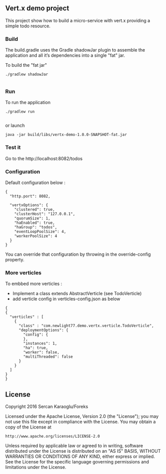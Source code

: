 ## Vert.x demo project

This project show how to build a micro-service with vert.x providing a
simple todo resource.


### Build
The build.gradle uses the Gradle shadowJar plugin to assemble the
application and all it’s dependencies into a single "fat" jar.

To build the "fat jar"

```
./gradlew shadowJar


```


### Run

To run the application

```
./gradlew run


```

or launch

```
java -jar build/libs/vertx-demo-1.0.0-SNAPSHOT-fat.jar

```


### Test it

Go to the http://localhost:8082/todos


### Configuration

Default configuration below :

```
{
  "http.port": 8082,

  "vertxOptions": {
    "clustered": true,
    "clusterHost": "127.0.0.1",
    "quorumSize": 1,
    "haEnabled": true,
    "haGroup": "todos",
    "eventLoopPoolSize": 4,
    "workerPoolSize": 4
  }
}

```


You can override that configuration by throwing in the override-config property.


### More verticles

To embbed more verticles :

* Implement a class extends AbstractVerticle (see TodoVerticle)
* add verticle config in verticles-config.json as below


```
{
{
  "verticles" : [
    {
      "class" : "com.newlight77.demo.vertx.verticle.TodoVerticle",
      "deploymentOptions": {
        "config": {
        },
        "instances": 1,
        "ha": true,
        "worker": false,
        "multiThreaded": false
      }
    }
  ]
}
}
```



License
----

Copyright 2016 Sercan Karaoglu/Foreks

Licensed under the Apache License, Version 2.0 (the "License");
you may not use this file except in compliance with the License.
You may obtain a copy of the License at

    http://www.apache.org/licenses/LICENSE-2.0

Unless required by applicable law or agreed to in writing, software
distributed under the License is distributed on an "AS IS" BASIS,
WITHOUT WARRANTIES OR CONDITIONS OF ANY KIND, either express or implied.
See the License for the specific language governing permissions and
limitations under the License.
